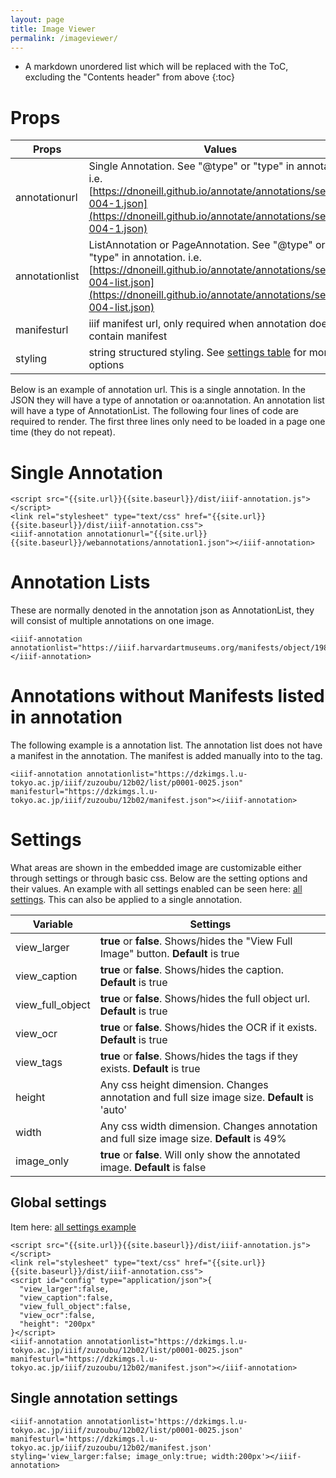 ```yaml
---
layout: page
title: Image Viewer
permalink: /imageviewer/
---
```

<script src="{{site.url}}{{site.baseurl}}/dist/iiif-annotation.js"></script>
<link rel="stylesheet" type="text/css" href="{{site.url}}{{site.baseurl}}/dist/iiif-annotation.css">
<style>
code {
  word-wrap: break-word;
}
</style>

* A markdown unordered list which will be replaced with the ToC, excluding the "Contents header" from above
{:toc}

# Props

| Props      | Values |
| ----------- | ----------- |
| annotationurl | Single Annotation. See "@type" or "type" in annotation. i.e. [https://dnoneill.github.io/annotate/annotations/segins-004-1.json](https://dnoneill.github.io/annotate/annotations/segins-004-1.json)|
| annotationlist | ListAnnotation or PageAnnotation. See "@type" or "type" in annotation. i.e. [https://dnoneill.github.io/annotate/annotations/segins-004-list.json](https://dnoneill.github.io/annotate/annotations/segins-004-list.json) |
| manifesturl | iiif manifest url, only required when annotation does not contain manifest |
| styling | string structured styling. See [settings table](#settings) for more options |


Below is an example of annotation url. This is a single annotation. In the JSON they will have a type of annotation or oa:annotation. An annotation list will have a type of AnnotationList. The following four lines of code are required to render. The first three lines only need to be loaded in a page one time (they do not repeat).

# Single Annotation
```
<script src="{{site.url}}{{site.baseurl}}/dist/iiif-annotation.js"></script>
<link rel="stylesheet" type="text/css" href="{{site.url}}{{site.baseurl}}/dist/iiif-annotation.css">
<iiif-annotation annotationurl="{{site.url}}{{site.baseurl}}/webannotations/annotation1.json"></iiif-annotation>

```
<iiif-annotation annotationurl="{{site.baseurl}}/webannotations/annotation1.json"></iiif-annotation>

# Annotation Lists
These are normally denoted in the annotation json as AnnotationList, they will consist of multiple annotations on one image.
```
<iiif-annotation annotationlist="https://iiif.harvardartmuseums.org/manifests/object/198021/list/48466698"></iiif-annotation>
```

<iiif-annotation annotationlist="https://iiif.harvardartmuseums.org/manifests/object/198021/list/48466698"></iiif-annotation>

# Annotations without Manifests listed in annotation
The following example is a annotation list. The annotation list does not have a manifest in the annotation. The manifest is added manually into to the tag.
```
<iiif-annotation annotationlist="https://dzkimgs.l.u-tokyo.ac.jp/iiif/zuzoubu/12b02/list/p0001-0025.json" manifesturl="https://dzkimgs.l.u-tokyo.ac.jp/iiif/zuzoubu/12b02/manifest.json"></iiif-annotation>
```

<iiif-annotation annotationlist="https://dzkimgs.l.u-tokyo.ac.jp/iiif/zuzoubu/12b02/list/p0001-0025.json" manifesturl="https://dzkimgs.l.u-tokyo.ac.jp/iiif/zuzoubu/12b02/manifest.json"></iiif-annotation>

# Settings

What areas are shown in the embedded image are customizable either through settings or through basic css. Below are the setting options and their values. An example with all settings enabled can be seen here: [all settings]({{site.baseurl}}/imageviewer_settings). This can also be applied to a single annotation.

| Variable      | Settings |
| ----------- | ----------- |
| view_larger   | **true** or **false**. Shows/hides the "View Full Image" button. **Default** is true |
| view_caption |  **true** or **false**. Shows/hides the caption. **Default** is true |
| view_full_object |  **true** or **false**. Shows/hides the full object url. **Default** is true |
| view_ocr |  **true** or **false**. Shows/hides the OCR if it exists. **Default** is true |
| view_tags | **true** or **false**. Shows/hides the tags if they exists. **Default** is true |
| height | Any css height dimension. Changes annotation and full size image size. **Default** is 'auto' |
| width | Any css width dimension. Changes annotation and full size image size. **Default** is 49% |
| image_only | **true** or **false**. Will only show the annotated image. **Default** is false |

## Global settings
Item here: [all settings example]({{site.baseurl}}/imageviewer_settings)

```
<script src="{{site.url}}{{site.baseurl}}/dist/iiif-annotation.js"></script>
<link rel="stylesheet" type="text/css" href="{{site.url}}{{site.baseurl}}/dist/iiif-annotation.css">
<script id="config" type="application/json">{
  "view_larger":false,
  "view_caption":false,
  "view_full_object":false,
  "view_ocr":false,
  "height": "200px"
}</script>
<iiif-annotation annotationlist="https://dzkimgs.l.u-tokyo.ac.jp/iiif/zuzoubu/12b02/list/p0001-0025.json" manifesturl="https://dzkimgs.l.u-tokyo.ac.jp/iiif/zuzoubu/12b02/manifest.json"></iiif-annotation>
```

## Single annotation settings
```
<iiif-annotation annotationlist='https://dzkimgs.l.u-tokyo.ac.jp/iiif/zuzoubu/12b02/list/p0001-0025.json' manifesturl='https://dzkimgs.l.u-tokyo.ac.jp/iiif/zuzoubu/12b02/manifest.json' styling='view_larger:false; image_only:true; width:200px'></iiif-annotation>
```

<iiif-annotation annotationlist='https://dzkimgs.l.u-tokyo.ac.jp/iiif/zuzoubu/12b02/list/p0001-0025.json' manifesturl='https://dzkimgs.l.u-tokyo.ac.jp/iiif/zuzoubu/12b02/manifest.json' styling='view_larger:false; image_only:true; width:200px'></iiif-annotation>
